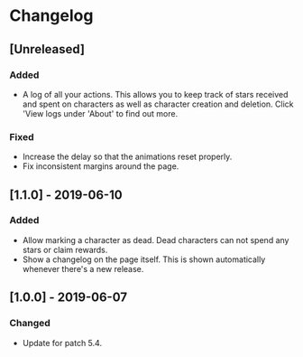 # Changelog

## [Unreleased]

### Added

- A log of all your actions. This allows you to keep track of stars received and
  spent on characters as well as character creation and deletion. Click 'View
  logs under 'About' to find out more.

### Fixed

- Increase the delay so that the animations reset properly.
- Fix inconsistent margins around the page.

## [1.1.0] - 2019-06-10

### Added

- Allow marking a character as dead. Dead characters can not spend any stars or
  claim rewards.
- Show a changelog on the page itself. This is shown automatically whenever
  there's a new release.

## [1.0.0] - 2019-06-07

### Changed

- Update for patch 5.4.

